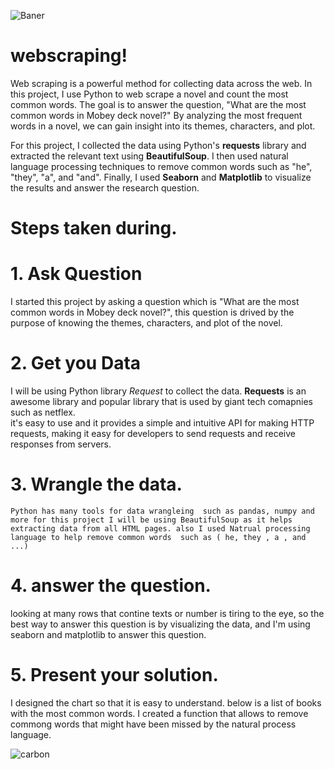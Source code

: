 
![Baner](https://user-images.githubusercontent.com/80264351/236849286-26a11fc5-0a2a-4b75-8e1c-f08251cb2f2c.png)


# webscraping!
 
Web scraping is a powerful method for collecting data across the web. In this project, I use Python to web scrape a novel and count the most common words. The goal is to answer the question, "What are the most common words in Mobey deck novel?" By analyzing the most frequent words in a novel, we can gain insight into its themes, characters, and plot.

For this project, I collected the data using Python's __requests__ library and extracted the relevant text using __BeautifulSoup__. I then used natural language processing techniques to remove common words such as "he", "they", "a", and "and". Finally, I used __Seaborn__ and __Matplotlib__ to visualize the results and answer the research question.

# Steps taken during.

# 1. Ask Question
I started this project by asking a question which is "What are the most common words in Mobey deck novel?", this question is drived by the purpose of knowing the themes, characters, and plot of the novel.


# 2. Get you Data
 
   I will be using Python library _Request_ to collect the data. __Requests__ is an awesome library and popular library that is used by giant tech comapnies such as netflex.  
it's easy to use and it provides a simple and intuitive API for making HTTP requests, making it easy for developers to send requests and receive responses from servers.
 
# 3. Wrangle the data.
    Python has many tools for data wrangleing  such as pandas, numpy and more for this project I will be using BeautifulSoup as it helps extracting data from all HTML pages. also I used Natrual processing language to help remove common words  such as ( he, they , a , and ...)
    
# 4. answer the question. 
 
   looking at many rows that contine texts or number is tiring to the eye, so the best way to answer this question is by visualizing the data, and I'm using seaborn and matplotlib to answer this question.
   
# 5. Present your solution.
 
   I designed the chart so that it is easy to understand. below is a list of books with the most common words.
I created a function that allows to remove commong words that might have been missed by the natural process language. 
   
   
![carbon](https://user-images.githubusercontent.com/80264351/236845999-81e3f9f0-5f4a-4f45-bff7-c899f6314d2c.png)
